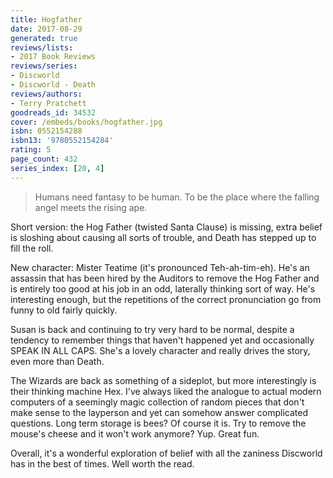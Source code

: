 ```yaml
---
title: Hogfather
date: 2017-08-29
generated: true
reviews/lists:
- 2017 Book Reviews
reviews/series:
- Discworld
- Discworld - Death
reviews/authors:
- Terry Pratchett
goodreads_id: 34532
cover: /embeds/books/hogfather.jpg
isbn: 0552154288
isbn13: '9780552154284'
rating: 5
page_count: 432
series_index: [20, 4]
---
```

> Humans need fantasy to be human. To be the place where the falling angel meets the rising ape.

Short version: the Hog Father (twisted Santa Clause) is missing, extra belief is sloshing about causing all sorts of trouble, and Death has stepped up to fill the roll.  

<!--more-->

New character: Mister Teatime (it's pronounced Teh-ah-tim-eh). He's an assassin that has been hired by the Auditors to remove the Hog Father and is entirely too good at his job in an odd, laterally thinking sort of way. He's interesting enough, but the repetitions of the correct pronunciation go from funny to old fairly quickly.  

Susan is back and continuing to try very hard to be normal, despite a tendency to remember things that haven't happened yet and occasionally SPEAK IN ALL CAPS. She's a lovely character and really drives the story, even more than Death.  

The Wizards are back as something of a sideplot, but more interestingly is their thinking machine Hex. I've always liked the analogue to actual modern computers of a seemingly magic collection of random pieces that don't make sense to the layperson and yet can somehow answer complicated questions. Long term storage is bees? Of course it is. Try to remove the mouse's cheese and it won't work anymore? Yup. Great fun.  

Overall, it's a wonderful exploration of belief with all the zaniness Discworld has in the best of times. Well worth the read.